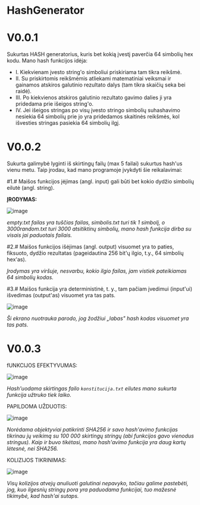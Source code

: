 # HashGenerator
# V0.0.1

Sukurtas HASH generatorius, kuris bet kokią įvestį paverčia 64 simbolių hex kodu.
Mano hash funkcijos idėja:
* I. Kiekvienam įvesto string'o simboliui priskiriama tam tikra reikšmė.
* II. Su priskirtomis reikšmėmis atliekami matematiniai veiksmai ir gainamos atskiros galutinio rezultato dalys (tam tikra skaičių seka bei raidė).
* III. Po kiekvienos atskiros galutinio rezultato gavimo dalies ji yra pridedama prie išeigos string'o.
* IV. Jei išeigos stringas po visų įvesto stringo simbolių suhashavimo nesiekia 64 simbolių prie jo yra pridedamos skaitinės reikšmės, kol išvesties stringas pasiekia 64 simbolių ilgį.

# V0.0.2

Sukurta galimybė lyginti iš skirtingų failų (max 5 failai) sukurtus hash'us vienu metu. 
Taip įrodau, kad mano programoje įvykdyti šie reikalavimai: 

#1.# Maišos funkcijos įėjimas (angl. input) gali būti bet kokio dydžio simbolių eilutė (angl. string).

**ĮRODYMAS:**

![image](https://user-images.githubusercontent.com/78842487/135724404-a697f8b5-c542-43b4-816f-314adb4fbc0b.png)

*empty.txt failas yra tuščias failas, simbolis.txt turi tik 1 simbolį, o 3000random.txt turi 3000 atsitiktinų simbolių, mano hash funkcija dirba su visais jai paduotais failais.*

#2.# Maišos funkcijos išėjimas (angl. output) visuomet yra to paties, fiksuoto, dydžio rezultatas (pageidautina 256 bit'ų ilgio, t.y., 64 simbolių hex'as).

*Įrodymas yra viršuje, nesvarbu, kokio ilgio failas, jam vistiek pateikiamas 64 simbolių kodas.*

#3.# Maišos funkcija yra deterministinė, t. y., tam pačiam įvedimui (input'ui) išvedimas (output'as) visuomet yra tas pats.

![image](https://user-images.githubusercontent.com/78842487/135724563-00668de9-095b-40e9-98aa-bc5df627f9d4.png)

*Ši ekrano nuotrauka parodo, jog žodžiui „labas" hash kodas visuomet yra tas pats.*

# V0.0.3

fUNKCIJOS EFEKTYVUMAS:

![image](https://user-images.githubusercontent.com/78842487/136349847-9a4c8215-2dcc-456e-bffd-fdc6ba9caef3.png)

*Hash'uodama skirtingas failo `konstitucija.txt` eilutes mano sukurta funkcija užtruko tiek laiko.*

PAPILDOMA UŽDUOTIS:

![image](https://user-images.githubusercontent.com/78842487/136349993-611ad1b2-7471-4e5b-85ad-854de70d751a.png)

*Norėdama objektyviai patikrinti SHA256 ir savo hash'avimo funkcijas tikrinau jų veikimą su 100 000 skirtingų stringų (abi funkcijos gavo vienodus stringus).*
*Kaip ir buvo tikėtasi, mano hash'avimo funkcija yra daug kartų lėtesnė, nei SHA256.*

KOLIZIJOS TIKRINIMAS:

![image](https://user-images.githubusercontent.com/78842487/136350387-e4ecc2ce-5b21-40ec-9663-e94303abebbf.png)

*Visų kolizijos atvejų anuliuoti galutinai nepavyko, tačiau galime pastebėti, jog, kuo ilgesnių stringų pora yra paduodama funkcijai, tuo mažesnė tikimybė, kad hash'ai sutaps.*
